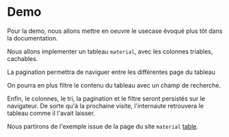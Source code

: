 # Demo

Pour la demo, nous allons mettre en oeuvre le usecase évoqué plus tôt dans la documentation.

Nous allons implementer un tableau `material`, avec les colonnes triables, cachables.

La pagination permettra de naviguer entre les différentes page du tableau

On pourra en plus filtre le contenu du tableau avec un champ de recherche.

Enfin, le colonnes, le tri, la pagination et le filtre seront persistés sur le navigateur. 
De sorte qu'à la prochaine visite, l'internaute retrouvera le tableau comme il l'avait laisser.

Nous partirons de l'exemple issue de la page du site `material` [table](https://material.angular.io/components/table/overview).

